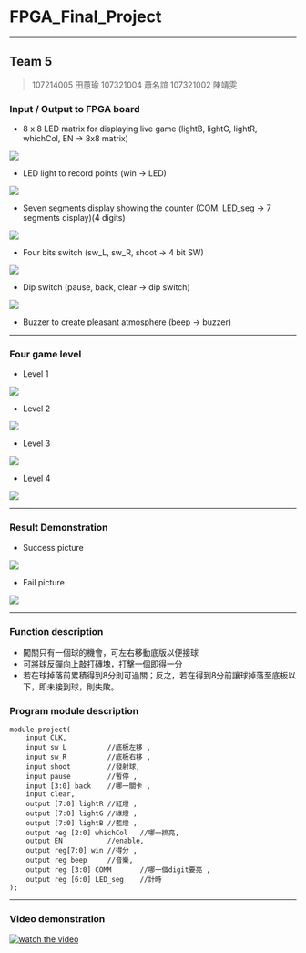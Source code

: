 # FPGA_Final_Project
---
## Team 5
> 107214005 田蕙瑜
> 107321004 蕭名誼
> 107321002 陳靖雯

### Input / Output to FPGA board
- 8 x 8 LED matrix for displaying live game (lightB, lightG, lightR, whichCol, EN -> 8x8 matrix)

![](https://github.com/angela604418/FPGA_Final_Project/blob/master/Images/level1.png)

- LED light to record points (win -> LED)

![](https://github.com/angela604418/FPGA_Final_Project/blob/master/Images/points.png)

- Seven segments display showing the counter (COM, LED_seg -> 7 segments display)(4 digits)

![](https://github.com/angela604418/FPGA_Final_Project/blob/master/Images/seg.png)

- Four bits switch (sw_L, sw_R, shoot -> 4 bit SW)

![](https://github.com/angela604418/FPGA_Final_Project/blob/master/Images/switch.png)

- Dip switch (pause, back, clear -> dip switch)

![](https://github.com/angela604418/FPGA_Final_Project/blob/master/Images/clear_pause.png)

- Buzzer to create pleasant atmosphere (beep -> buzzer)


---
### Four game level
- Level 1

![](https://github.com/angela604418/FPGA_Final_Project/blob/master/Images/level1.png)

- Level 2

![](https://github.com/angela604418/FPGA_Final_Project/blob/master/Images/level2.png)

- Level 3

![](https://github.com/angela604418/FPGA_Final_Project/blob/master/Images/level3.png)

- Level 4

![](https://github.com/angela604418/FPGA_Final_Project/blob/master/Images/level4.png)

---
### Result Demonstration

- Success picture

![](https://github.com/angela604418/FPGA_Final_Project/blob/master/Images/success.png)

- Fail picture

![](https://github.com/angela604418/FPGA_Final_Project/blob/master/Images/fail.png)

---
### Function description
- 闖關只有一個球的機會，可左右移動底版以便接球
- 可將球反彈向上敲打磚塊，打擊一個即得一分
- 若在球掉落前累積得到8分則可過關；反之，若在得到8分前讓球掉落至底板以下，即未接到球，則失敗。


### Program module description
```verilog=
module project(
    input CLK,
    input sw_L          //底板左移 ,
    input sw_R          //底板右移 ,
    input shoot         //發射球,
    input pause         //暫停 ,
    input [3:0] back    //哪一關卡 ,
    input clear,
    output [7:0] lightR //紅燈 ,
    output [7:0] lightG //綠燈 ,
    output [7:0] lightB //藍燈 ,
    output reg [2:0] whichCol   //哪一排亮, 
    output EN           //enable,
    output reg[7:0] win //得分 ,
    output reg beep     //音樂,
    output reg [3:0] COMM       //哪一個digit要亮 ,
    output reg [6:0] LED_seg    //計時
);

```
---
### Video demonstration

[![watch the video](https://github.com/angela604418/FPGA_Final_Project/blob/master/Images/Screen%20Shot%202020-01-10%20at%204.35.09%20PM.png)](https://drive.google.com/open?id=1HlQyoBPQjhQUs0yRn-re6pHMcIIJ0opG)
